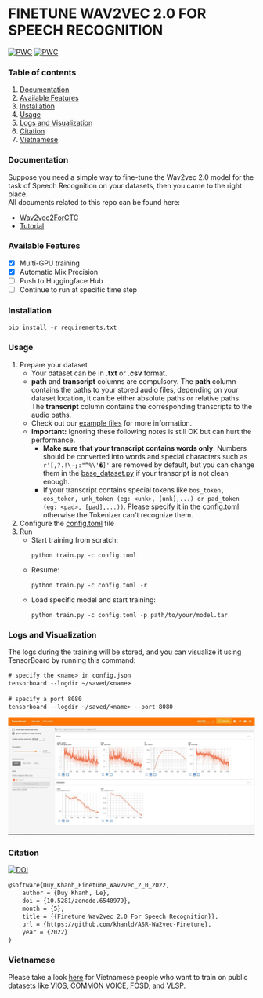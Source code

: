 # FINETUNE WAV2VEC 2.0 FOR SPEECH RECOGNITION
[![PWC](https://img.shields.io/endpoint.svg?url=https://paperswithcode.com/badge/wav2vec2-base-vietnamese-160h/speech-recognition-on-common-voice-vi)](https://paperswithcode.com/sota/speech-recognition-on-common-voice-vi?p=wav2vec2-base-vietnamese-160h)
[![PWC](https://img.shields.io/endpoint.svg?url=https://paperswithcode.com/badge/wav2vec2-base-vietnamese-160h/speech-recognition-on-vivos)](https://paperswithcode.com/sota/speech-recognition-on-vivos?p=wav2vec2-base-vietnamese-160h)
### Table of contents
1. [Documentation](#documentation)
2. [Available Features](#feature)
3. [Installation](#installation)
4. [Usage](#usage)
5. [Logs and Visualization](#logs)
6. [Citation](#citation)
7. [Vietnamese](#vietnamese)


<a name = "documentation" ></a>
### Documentation
Suppose you need a simple way to fine-tune the Wav2vec 2.0 model for the task of Speech Recognition on your datasets, then you came to the right place.
</br>
All documents related to this repo can be found here:
- [Wav2vec2ForCTC](https://huggingface.co/docs/transformers/model_doc/wav2vec2#transformers.Wav2Vec2ForCTC)
- [Tutorial](https://huggingface.co/blog/fine-tune-wav2vec2-english)

<a name = "feature" ></a>
### Available Features
- [x] Multi-GPU training
- [x] Automatic Mix Precision
- [ ] Push to Huggingface Hub
- [ ] Continue to run at specific time step 

<a name = "installation" ></a>
### Installation
```
pip install -r requirements.txt
```

<a name = "usage" ></a>
### Usage
1. Prepare your dataset
    - Your dataset can be in <b>.txt</b> or <b>.csv</b> format.
    - <b>path</b> and <b>transcript</b> columns are compulsory. The <b>path</b> column contains the paths to your stored audio files, depending on your dataset location, it can be either absolute paths or relative paths. The <b>transcript</b> column contains the corresponding transcripts to the audio paths. 
    - Check out our [example files](examples/data_examples/) for more information.
    * <b>Important:</b> Ignoring these following notes is still OK but can hurt the performance.
        - <strong>Make sure that your transcript contains words only</strong>. Numbers should be converted into words and special characters such as ```r'[,?.!\-;:"“%\'�]'``` are removed by default,  but you can change them in the [base_dataset.py](base/base_dataset.py) if your transcript is not clean enough. 
        - If your transcript contains special tokens like ```bos_token, eos_token, unk_token (eg: <unk>, [unk],...) or pad_token (eg: <pad>, [pad],...))```. Please specify it in the [config.toml](config.toml) otherwise the Tokenizer can't recognize them.
2. Configure the [config.toml](config.toml) file
3. Run
    - Start training from scratch:
        ```
        python train.py -c config.toml
        ```
    - Resume:
        ```
        python train.py -c config.toml -r
        ```
    - Load specific model and start training:
        ```
        python train.py -c config.toml -p path/to/your/model.tar
        ```

<a name = "logs" ></a>
### Logs and Visualization
The logs during the training will be stored, and you can visualize it using TensorBoard by running this command:
```
# specify the <name> in config.json
tensorboard --logdir ~/saved/<name>

# specify a port 8080
tensorboard --logdir ~/saved/<name> --port 8080
```
![tensorboard](examples/images/tensorboard.jpeg)

<a name = "citation" ></a>
### Citation 
[![DOI](https://zenodo.org/badge/485623832.svg)](https://github.com/khanld/ASR-Wa2vec-Finetune)
```text
@software{Duy_Khanh_Finetune_Wav2vec_2_0_2022,
    author = {Duy Khanh, Le},
    doi = {10.5281/zenodo.6540979},
    month = {5},
    title = {{Finetune Wav2vec 2.0 For Speech Recognition}},
    url = {https://github.com/khanld/ASR-Wa2vec-Finetune},
    year = {2022}
}
```
<a name = "vietnamese" ></a>
### Vietnamese
Please take a look [here](examples/vietnamese-tutorial) for Vietnamese people who want to train on public datasets like  [VIOS](https://huggingface.co/datasets/vivos), [COMMON VOICE](https://huggingface.co/datasets/mozilla-foundation/common_voice_8_0), [FOSD](https://data.mendeley.com/datasets/k9sxg2twv4/4), and [VLSP](https://vlsp.org.vn/vlsp2020/eval/asr).
